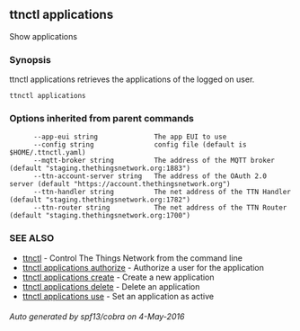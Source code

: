 ## ttnctl applications

Show applications

### Synopsis


ttnctl applications retrieves the applications of the logged on user.

```
ttnctl applications
```

### Options inherited from parent commands

```
      --app-eui string              The app EUI to use
      --config string               config file (default is $HOME/.ttnctl.yaml)
      --mqtt-broker string          The address of the MQTT broker (default "staging.thethingsnetwork.org:1883")
      --ttn-account-server string   The address of the OAuth 2.0 server (default "https://account.thethingsnetwork.org")
      --ttn-handler string          The net address of the TTN Handler (default "staging.thethingsnetwork.org:1782")
      --ttn-router string           The net address of the TTN Router (default "staging.thethingsnetwork.org:1700")
```

### SEE ALSO
* [ttnctl](ttnctl)	 - Control The Things Network from the command line
* [ttnctl applications authorize](ttnctl_applications_authorize)	 - Authorize a user for the application
* [ttnctl applications create](ttnctl_applications_create)	 - Create a new application
* [ttnctl applications delete](ttnctl_applications_delete)	 - Delete an application
* [ttnctl applications use](ttnctl_applications_use)	 - Set an application as active

###### Auto generated by spf13/cobra on 4-May-2016
